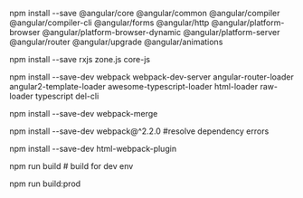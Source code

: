   npm install --save @angular/core @angular/common @angular/compiler @angular/compiler-cli @angular/forms
  @angular/http @angular/platform-browser @angular/platform-browser-dynamic @angular/platform-server
  @angular/router @angular/upgrade @angular/animations

  npm install --save rxjs zone.js core-js

  npm install --save-dev webpack webpack-dev-server angular-router-loader angular2-template-loader
  awesome-typescript-loader html-loader raw-loader typescript del-cli

  npm install --save-dev webpack-merge

  npm install --save-dev webpack@^2.2.0 #resolve dependency errors

  npm install --save-dev html-webpack-plugin

  npm run build # build for dev env

  npm run build:prod


